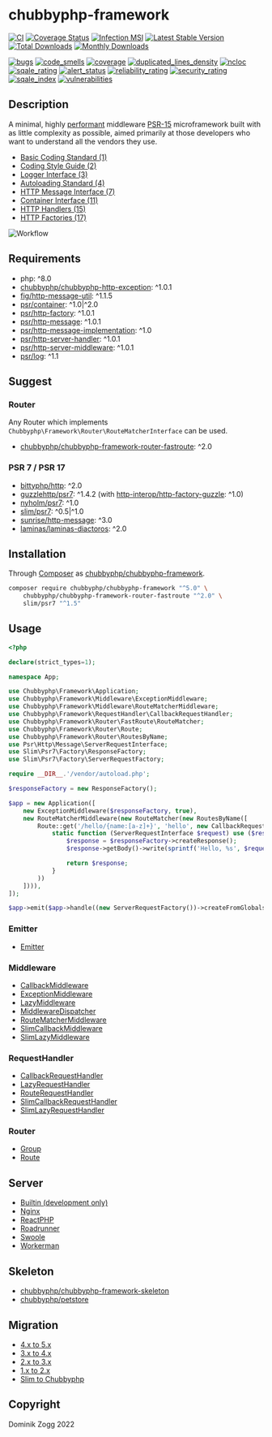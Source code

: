 # chubbyphp-framework

[![CI](https://github.com/chubbyphp/chubbyphp-framework/workflows/CI/badge.svg?branch=master)](https://github.com/chubbyphp/chubbyphp-framework/actions?query=workflow%3ACI)
[![Coverage Status](https://coveralls.io/repos/github/chubbyphp/chubbyphp-framework/badge.svg?branch=master)](https://coveralls.io/github/chubbyphp/chubbyphp-framework?branch=master)
[![Infection MSI](https://badge.stryker-mutator.io/github.com/chubbyphp/chubbyphp-framework/master)](https://dashboard.stryker-mutator.io/reports/github.com/chubbyphp/chubbyphp-framework/master)
[![Latest Stable Version](https://poser.pugx.org/chubbyphp/chubbyphp-framework/v/stable.png)](https://packagist.org/packages/chubbyphp/chubbyphp-framework)
[![Total Downloads](https://poser.pugx.org/chubbyphp/chubbyphp-framework/downloads.png)](https://packagist.org/packages/chubbyphp/chubbyphp-framework)
[![Monthly Downloads](https://poser.pugx.org/chubbyphp/chubbyphp-framework/d/monthly)](https://packagist.org/packages/chubbyphp/chubbyphp-framework)

[![bugs](https://sonarcloud.io/api/project_badges/measure?project=chubbyphp_chubbyphp-framework&metric=bugs)](https://sonarcloud.io/dashboard?id=chubbyphp_chubbyphp-framework)
[![code_smells](https://sonarcloud.io/api/project_badges/measure?project=chubbyphp_chubbyphp-framework&metric=code_smells)](https://sonarcloud.io/dashboard?id=chubbyphp_chubbyphp-framework)
[![coverage](https://sonarcloud.io/api/project_badges/measure?project=chubbyphp_chubbyphp-framework&metric=coverage)](https://sonarcloud.io/dashboard?id=chubbyphp_chubbyphp-framework)
[![duplicated_lines_density](https://sonarcloud.io/api/project_badges/measure?project=chubbyphp_chubbyphp-framework&metric=duplicated_lines_density)](https://sonarcloud.io/dashboard?id=chubbyphp_chubbyphp-framework)
[![ncloc](https://sonarcloud.io/api/project_badges/measure?project=chubbyphp_chubbyphp-framework&metric=ncloc)](https://sonarcloud.io/dashboard?id=chubbyphp_chubbyphp-framework)
[![sqale_rating](https://sonarcloud.io/api/project_badges/measure?project=chubbyphp_chubbyphp-framework&metric=sqale_rating)](https://sonarcloud.io/dashboard?id=chubbyphp_chubbyphp-framework)
[![alert_status](https://sonarcloud.io/api/project_badges/measure?project=chubbyphp_chubbyphp-framework&metric=alert_status)](https://sonarcloud.io/dashboard?id=chubbyphp_chubbyphp-framework)
[![reliability_rating](https://sonarcloud.io/api/project_badges/measure?project=chubbyphp_chubbyphp-framework&metric=reliability_rating)](https://sonarcloud.io/dashboard?id=chubbyphp_chubbyphp-framework)
[![security_rating](https://sonarcloud.io/api/project_badges/measure?project=chubbyphp_chubbyphp-framework&metric=security_rating)](https://sonarcloud.io/dashboard?id=chubbyphp_chubbyphp-framework)
[![sqale_index](https://sonarcloud.io/api/project_badges/measure?project=chubbyphp_chubbyphp-framework&metric=sqale_index)](https://sonarcloud.io/dashboard?id=chubbyphp_chubbyphp-framework)
[![vulnerabilities](https://sonarcloud.io/api/project_badges/measure?project=chubbyphp_chubbyphp-framework&metric=vulnerabilities)](https://sonarcloud.io/dashboard?id=chubbyphp_chubbyphp-framework)

## Description

A minimal, highly [performant][1] middleware [PSR-15][8] microframework built with as little complexity as possible, aimed primarily at those developers who want to understand all the vendors they use.

 * [Basic Coding Standard (1)][2]
 * [Coding Style Guide (2)][3]
 * [Logger Interface (3)][4]
 * [Autoloading Standard (4)][5]
 * [HTTP Message Interface (7)][6]
 * [Container Interface (11)][7]
 * [HTTP Handlers (15)][8]
 * [HTTP Factories (17)][9]

![Workflow](resources/workflow.svg "Workflow")

## Requirements

 * php: ^8.0
 * [chubbyphp/chubbyphp-http-exception][20]: ^1.0.1
 * [fig/http-message-util][21]: ^1.1.5
 * [psr/container][22]: ^1.0|^2.0
 * [psr/http-factory][23]: ^1.0.1
 * [psr/http-message][24]: ^1.0.1
 * [psr/http-message-implementation][25]: ^1.0
 * [psr/http-server-handler][26]: ^1.0.1
 * [psr/http-server-middleware][27]: ^1.0.1
 * [psr/log][28]: ^1.1

## Suggest

### Router

Any Router which implements `Chubbyphp\Framework\Router\RouteMatcherInterface` can be used.

 * [chubbyphp/chubbyphp-framework-router-fastroute][30]: ^2.0

### PSR 7 / PSR 17

 * [bittyphp/http][40]: ^2.0
 * [guzzlehttp/psr7][41]: ^1.4.2 (with [http-interop/http-factory-guzzle][42]: ^1.0)
 * [nyholm/psr7][43]: ^1.0
 * [slim/psr7][44]: ^0.5|^1.0
 * [sunrise/http-message][45]: ^3.0
 * [laminas/laminas-diactoros][46]: ^2.0

## Installation

Through [Composer](http://getcomposer.org) as [chubbyphp/chubbyphp-framework][60].

```bash
composer require chubbyphp/chubbyphp-framework "^5.0" \
    chubbyphp/chubbyphp-framework-router-fastroute "^2.0" \
    slim/psr7 "^1.5"
```

## Usage

```php
<?php

declare(strict_types=1);

namespace App;

use Chubbyphp\Framework\Application;
use Chubbyphp\Framework\Middleware\ExceptionMiddleware;
use Chubbyphp\Framework\Middleware\RouteMatcherMiddleware;
use Chubbyphp\Framework\RequestHandler\CallbackRequestHandler;
use Chubbyphp\Framework\Router\FastRoute\RouteMatcher;
use Chubbyphp\Framework\Router\Route;
use Chubbyphp\Framework\Router\RoutesByName;
use Psr\Http\Message\ServerRequestInterface;
use Slim\Psr7\Factory\ResponseFactory;
use Slim\Psr7\Factory\ServerRequestFactory;

require __DIR__.'/vendor/autoload.php';

$responseFactory = new ResponseFactory();

$app = new Application([
    new ExceptionMiddleware($responseFactory, true),
    new RouteMatcherMiddleware(new RouteMatcher(new RoutesByName([
        Route::get('/hello/{name:[a-z]+}', 'hello', new CallbackRequestHandler(
            static function (ServerRequestInterface $request) use ($responseFactory) {
                $response = $responseFactory->createResponse();
                $response->getBody()->write(sprintf('Hello, %s', $request->getAttribute('name')));

                return $response;
            }
        ))
    ]))),
]);

$app->emit($app->handle((new ServerRequestFactory())->createFromGlobals()));
```

### Emitter

 * [Emitter][65]

### Middleware

 * [CallbackMiddleware][70]
 * [ExceptionMiddleware][71]
 * [LazyMiddleware][72]
 * [MiddlewareDispatcher][73]
 * [RouteMatcherMiddleware][74]
 * [SlimCallbackMiddleware][75]
 * [SlimLazyMiddleware][76]

### RequestHandler

 * [CallbackRequestHandler][80]
 * [LazyRequestHandler][81]
 * [RouteRequestHandler][82]
 * [SlimCallbackRequestHandler][83]
 * [SlimLazyRequestHandler][84]

### Router

 * [Group][90]
 * [Route][91]

## Server

 * [Builtin (development only)][100]
 * [Nginx][101]
 * [ReactPHP][102]
 * [Roadrunner][103]
 * [Swoole][104]
 * [Workerman][105]

## Skeleton

 * [chubbyphp/chubbyphp-framework-skeleton][200]
 * [chubbyphp/petstore][201]

## Migration

 * [4.x to 5.x][213]
 * [3.x to 4.x][212]
 * [2.x to 3.x][211]
 * [1.x to 2.x][210]
 * [Slim to Chubbyphp][219]

## Copyright

Dominik Zogg 2022

[1]: https://web-frameworks-benchmark.netlify.app/result

[2]: https://www.php-fig.org/psr/psr-1
[3]: https://www.php-fig.org/psr/psr-2
[4]: https://www.php-fig.org/psr/psr-3
[5]: https://www.php-fig.org/psr/psr-4
[6]: https://www.php-fig.org/psr/psr-7
[7]: https://www.php-fig.org/psr/psr-11
[8]: https://www.php-fig.org/psr/psr-15
[9]: https://www.php-fig.org/psr/psr-17

[15]: https://travis-ci.org/chubbyphp/chubbyphp-framework

[20]: https://packagist.org/packages/chubbyphp/chubbyphp-http-exception
[21]: https://packagist.org/packages/fig/http-message-util
[22]: https://packagist.org/packages/psr/container
[23]: https://packagist.org/packages/psr/http-factory
[24]: https://packagist.org/packages/psr/http-message
[25]: https://packagist.org/packages/psr/http-message-implementation
[26]: https://packagist.org/packages/psr/http-server-handler
[27]: https://packagist.org/packages/psr/http-server-middleware
[28]: https://packagist.org/packages/psr/log

[30]: https://github.com/chubbyphp/chubbyphp-framework-router-fastroute#usage

[40]: https://packagist.org/packages/bittyphp/http
[41]: https://packagist.org/packages/guzzlehttp/psr7
[42]: https://packagist.org/packages/http-interop/http-factory-guzzle
[43]: https://packagist.org/packages/nyholm/psr7
[44]: https://packagist.org/packages/slim/psr7
[45]: https://packagist.org/packages/sunrise/http-message
[46]: https://packagist.org/packages/laminas/laminas-diactoros

[60]: https://packagist.org/packages/chubbyphp/chubbyphp-framework

[65]: doc/Emitter/Emitter.md

[70]: doc/Middleware/CallbackMiddleware.md
[71]: doc/Middleware/ExceptionMiddleware.md
[72]: doc/Middleware/LazyMiddleware.md
[73]: doc/Middleware/MiddlewareDispatcher.md
[74]: doc/Middleware/RouteMatcherMiddleware.md
[75]: doc/Middleware/SlimCallbackMiddleware.md
[76]: doc/Middleware/SlimLazyMiddleware.md

[80]: doc/RequestHandler/CallbackRequestHandler.md
[81]: doc/RequestHandler/LazyRequestHandler.md
[82]: doc/RequestHandler/RouteRequestHandler.md
[83]: doc/RequestHandler/SlimCallbackRequestHandler.md
[84]: doc/RequestHandler/SlimLazyRequestHandler.md

[90]: doc/Router/Group.md
[91]: doc/Router/Route.md

[100]: doc/Server/Builtin.md
[101]: doc/Server/Nginx.md
[102]: doc/Server/ReactPHP.md
[103]: doc/Server/Roadrunner.md
[104]: https://github.com/chubbyphp/chubbyphp-swoole-request-handler#usage
[105]: https://github.com/chubbyphp/chubbyphp-workerman-request-handler#usage

[200]: https://packagist.org/packages/chubbyphp/chubbyphp-framework-skeleton
[201]: https://packagist.org/packages/chubbyphp/petstore

[210]: doc/Migration/1.x-2.x.md
[211]: doc/Migration/2.x-3.x.md
[212]: doc/Migration/3.x-4.x.md
[213]: doc/Migration/4.x-5.x.md

[219]: doc/Migration/Slim-Chubbyphp.md
